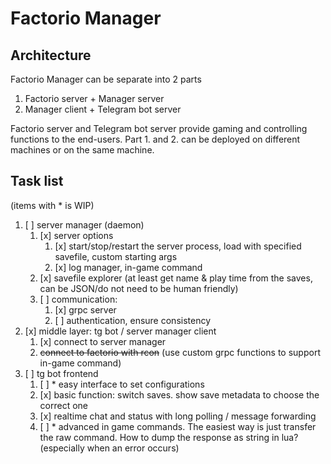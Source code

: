 # Factorio Manager

## Architecture

Factorio Manager can be separate into 2 parts

1. Factorio server + Manager server 
2. Manager client + Telegram bot server

Factorio server and Telegram bot server provide gaming and controlling functions to the end-users.
Part 1. and 2. can be deployed on different machines or on the same machine.

## Task list
(items with * is WIP)
1. [ ] server manager (daemon)
   1. [x] server options
      1. [x] start/stop/restart the server process, load with specified savefile, custom starting args
      2. [x] log manager, in-game command
   2. [x] savefile explorer (at least get name & play time from the saves, can be JSON/do not need to be human friendly)
   3. [ ] communication: 
      1. [x] grpc server
      2. [ ] authentication, ensure consistency
2. [x] middle layer: tg bot / server manager client
   1. [x] connect to server manager
   2. ~~connect to factorio with rcon~~ (use custom grpc functions to support in-game command)
3. [ ] tg bot frontend
   1. [ ] \* easy interface to set configurations
   2. [x] basic function: switch saves. show save metadata to choose the correct one
   3. [x] realtime chat and status with long polling / message forwarding
   4. [ ] \* advanced in game commands. The easiest way is just transfer the raw command. How to dump the response as string in lua? (especially when an error occurs)
